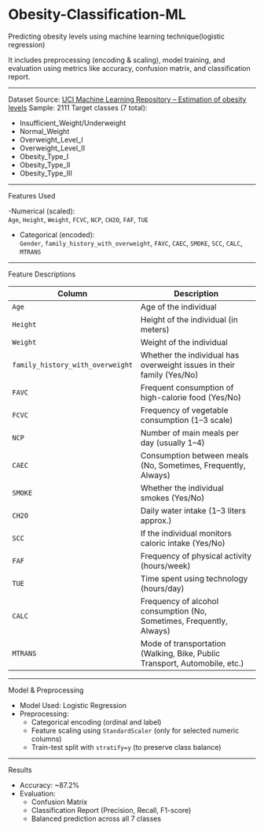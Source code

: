 # Obesity-Classification-ML
Predicting obesity levels using machine learning technique(logistic regression)

It includes preprocessing (encoding & scaling), model training, and evaluation using metrics like accuracy, confusion matrix, and classification report.

---

Dataset
Source: [UCI Machine Learning Repository – Estimation of obesity levels](https://archive.ics.uci.edu/dataset/544/estimation+of+obesity+levels+based+on+eating+habits+and+physical+condition)
Sample: 2111
Target classes (7 total):
  - Insufficient_Weight/Underweight
  - Normal_Weight
  - Overweight_Level_I
  - Overweight_Level_II
  - Obesity_Type_I
  - Obesity_Type_II
  - Obesity_Type_III

---

 Features Used

-Numerical (scaled):  
  `Age`, `Height`, `Weight`, `FCVC`, `NCP`, `CH2O`, `FAF`, `TUE`
  
- Categorical (encoded):  
  `Gender`, `family_history_with_overweight`, `FAVC`, `CAEC`, `SMOKE`, `SCC`, `CALC`, `MTRANS`

---

Feature Descriptions

| Column                          | Description                                                                  |
|----------------------------------|-----------------------------------------------------------------------------|
| `Age`                            | Age of the individual                                                       |
| `Height`                         | Height of the individual (in meters)                                        |
| `Weight`                         | Weight of the individual                                                    |
| `family_history_with_overweight`| Whether the individual has overweight issues in their family (Yes/No)        |
| `FAVC`                           | Frequent consumption of high-calorie food (Yes/No)                          |
| `FCVC`                           | Frequency of vegetable consumption (1–3 scale)                              |
| `NCP`                            | Number of main meals per day (usually 1–4)                                  | 
| `CAEC`                           | Consumption between meals (No, Sometimes, Frequently, Always)               |
| `SMOKE`                          | Whether the individual smokes (Yes/No)                                      |
| `CH2O`                           | Daily water intake (1–3 liters approx.)                                     |
| `SCC`                            | If the individual monitors caloric intake (Yes/No)                          |
| `FAF`                            | Frequency of physical activity (hours/week)                                 |
| `TUE`                            | Time spent using technology (hours/day)                                     |
| `CALC`                           | Frequency of alcohol consumption (No, Sometimes, Frequently, Always)        |
| `MTRANS`                         | Mode of transportation (Walking, Bike, Public Transport, Automobile, etc.)  |

---

 Model & Preprocessing

- Model Used: Logistic Regression  
- Preprocessing:
  - Categorical encoding (ordinal and label)
  - Feature scaling using `StandardScaler` (only for selected numeric columns)
  - Train-test split with `stratify=y` (to preserve class balance)

---

 Results

- Accuracy: ~87.2%
- Evaluation:
  - Confusion Matrix  
  - Classification Report (Precision, Recall, F1-score)  
  - Balanced prediction across all 7 classes

